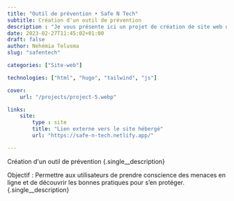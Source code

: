 ```yaml
---
title: "Outil de prévention • Safe N Tech"
subtitle: Création d'un outil de prévention
description : "Je vous présente ici un projet de création de site web de prévention que j'ai réalisé dans le cadre d'un projet universitaire."
date: 2023-02-27T11:45:02+01:00
draft: false
author: Nehémia Telusma
slug: "safentech"

categories: ["Site-web"]

technologies: ["html", "hugo", "tailwind", "js"]

cover:
    url: "/projects/project-5.webp"

links:
    site:
        type : site
        title: "Lien externe vers le site hébergé"
        url: "https://safe-n-tech.netlify.app/"

---
```


Création d'un outil de prévention
{.single__description}

Objectif : Permettre aux utilisateurs de prendre conscience des menaces en ligne et de découvrir les bonnes pratiques pour s’en protéger.
{.single__description}
